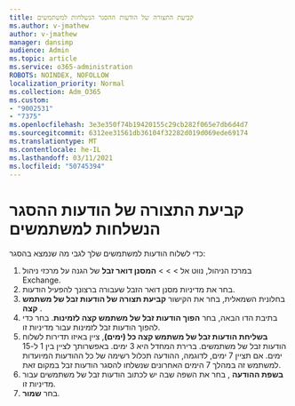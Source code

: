 ```yaml
---
title: קביעת התצורה של הודעות ההסגר הנשלחות למשתמשים
ms.author: v-jmathew
author: v-jmathew
manager: dansimp
audience: Admin
ms.topic: article
ms.service: o365-administration
ROBOTS: NOINDEX, NOFOLLOW
localization_priority: Normal
ms.collection: Adm_O365
ms.custom:
- "9002531"
- "7375"
ms.openlocfilehash: 3e3e350f74b19420155c29cb282f065e7db6d4d7
ms.sourcegitcommit: 6312ee31561db36104f32282d019d069ede69174
ms.translationtype: MT
ms.contentlocale: he-IL
ms.lasthandoff: 03/11/2021
ms.locfileid: "50745394"
---
```

# <a name="configure-quarantine-notifications-sent-to-users"></a>קביעת התצורה של הודעות ההסגר הנשלחות למשתמשים

כדי לשלוח הודעות למשתמשים שלך לגבי מה שנמצא בהסגר:

1. במרכז הניהול, נווט אל   >    >    >  **המסנן דואר זבל** של הגנה על מרכזי ניהול Exchange.
2. בחר את מדיניות מסנן דואר הזבל שעבורה ברצונך להפעיל הודעות.
3. בחלונית השמאלית, בחר את הקישור **קביעת תצורה של הודעות זבל של משתמש קצה** .
4. בתיבת הדו הבאה, בחר **הפוך הודעות זבל של משתמש קצה לזמינות**. בחר כדי להפוך הודעות זבל לזמינות עבור מדיניות זו.
5. **בשליחת הודעות זבל של משתמש קצה כל (ימים)**, ציין באיזו תדירות לשלוח הודעות זבל של משתמשים. ברירת המחדל היא 3 ימים. באפשרותך לציין בין 1 ל-15 ימים. אם תציין 7 ימים, לדוגמה, ההודעה תכלול רשימה של כל ההודעות המיועדות למשתמש זה במהלך 7 הימים האחרונים שנשלחו להסגר הודעות זבל במקום זאת.
6. **בשפת ההודעה** , בחר את השפה שבה יש לכתוב הודעות זבל של משתמשים עבור מדיניות זו.
7. בחר **שמור**.
